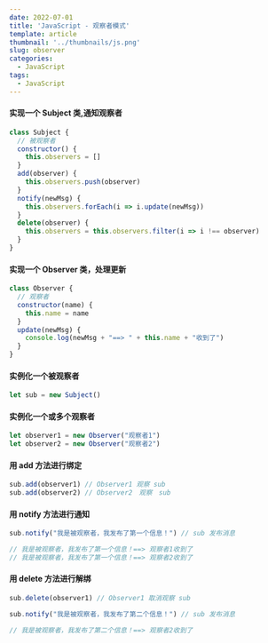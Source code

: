 ```yaml
---
date: 2022-07-01
title: 'JavaScript - 观察者模式'
template: article
thumbnail: '../thumbnails/js.png'
slug: observer
categories:
  - JavaScript
tags:
  - JavaScript
---
```


#### 实现一个 Subject 类,通知观察者
```javascript
class Subject {
  // 被观察者
  constructor() {
    this.observers = []
  }
  add(observer) {
    this.observers.push(observer)
  }
  notify(newMsg) {
    this.observers.forEach(i => i.update(newMsg))
  }
  delete(observer) {
    this.observers = this.observers.filter(i => i !== observer)
  }
}
```

#### 实现一个 Observer 类，处理更新
```javascript
class Observer {
  // 观察者
  constructor(name) {
    this.name = name
  }
  update(newMsg) {
    console.log(newMsg + "==> " + this.name + "收到了")
  }
}
```

#### 实例化一个被观察者
```javascript
let sub = new Subject()
```

#### 实例化一个或多个观察者
```javascript
let observer1 = new Observer("观察者1")
let observer2 = new Observer("观察者2")
```

#### 用 add 方法进行绑定
```javascript
sub.add(observer1) // Observer1 观察 sub
sub.add(observer2) // Observer2　观察　sub
```

#### 用 notify 方法进行通知
```javascript
sub.notify("我是被观察者，我发布了第一个信息！") // sub 发布消息

// 我是被观察者，我发布了第一个信息！==> 观察者1收到了
// 我是被观察者，我发布了第一个信息！==> 观察者2收到了
```

#### 用 delete 方法进行解绑

```javascript
sub.delete(observer1) // Observer1 取消观察 sub

sub.notify("我是被观察者，我发布了第二个信息！") // sub 发布消息

// 我是被观察者，我发布了第二个信息！==> 观察者2收到了
```